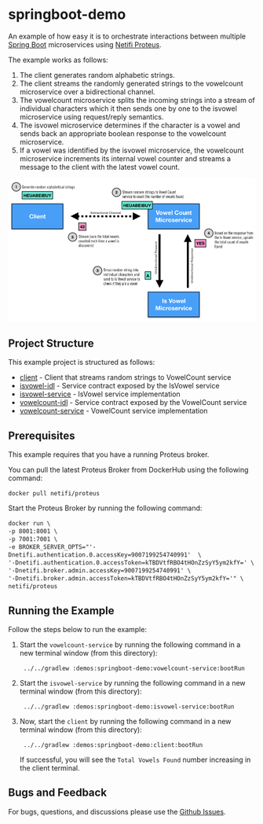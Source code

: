 # springboot-demo
An example of how easy it is to orchestrate interactions between multiple [Spring Boot](https://spring.io/projects/spring-boot) microservices using [Netifi Proteus](https://www.netifi.com).

The example works as follows:

1. The client generates random alphabetic strings.
2. The client streams the randomly generated strings to the vowelcount microservice over a bidirectional channel.
3. The vowelcount microservice splits the incoming strings into a stream of individual characters which it then sends one by one to the isvowel microservice using request/reply semantics.
4. The isvowel microservice determines if the character is a vowel and sends back an appropriate boolean response to the vowelcount microservice.
5. If a vowel was identified by the isvowel microservice, the vowelcount microservice increments its internal vowel counter and streams a message to the client with the latest vowel count.

![architectural diagram](diagram.png)

## Project Structure
This example project is structured as follows:

* [client](client) - Client that streams random strings to VowelCount service
* [isvowel-idl](isvowel-idl) - Service contract exposed by the IsVowel service
* [isvowel-service](isvowel-service) - IsVowel service implementation
* [vowelcount-idl](vowelcount-idl) - Service contract exposed by the VowelCount service
* [vowelcount-service](vowelcount-service) - VowelCount service implementation

## Prerequisites
This example requires that you have a running Proteus broker.

You can pull the latest Proteus Broker from DockerHub using the following command:

    docker pull netifi/proteus

Start the Proteus Broker by running the following command:

    docker run \
    -p 8001:8001 \
    -p 7001:7001 \
    -e BROKER_SERVER_OPTS="'-Dnetifi.authentication.0.accessKey=9007199254740991'  \
    '-Dnetifi.authentication.0.accessToken=kTBDVtfRBO4tHOnZzSyY5ym2kfY=' \
    '-Dnetifi.broker.admin.accessKey=9007199254740991' \
    '-Dnetifi.broker.admin.accessToken=kTBDVtfRBO4tHOnZzSyY5ym2kfY='" \
    netifi/proteus

## Running the Example
Follow the steps below to run the example:

1. Start the `vowelcount-service` by running the following command in a new terminal window (from this directory):

        ../../gradlew :demos:springboot-demo:vowelcount-service:bootRun
        
2. Start the `isvowel-service` by running the following command in a new terminal window (from this directory):

        ../../gradlew :demos:springboot-demo:isvowel-service:bootRun
        
3. Now, start the `client` by running the following command in a new terminal window (from this directory):

        ../../gradlew :demos:springboot-demo:client:bootRun
        
   If successful, you will see the `Total Vowels Found` number increasing in the client terminal.

## Bugs and Feedback
For bugs, questions, and discussions please use the [Github Issues](https://github.com/netifi-proteus/proteus-spring/issues).
